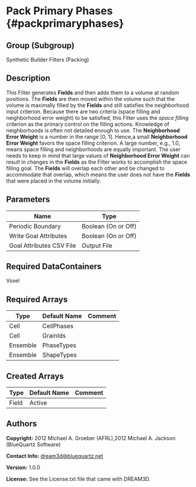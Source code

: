 Pack Primary Phases {#packprimaryphases}
======

## Group (Subgroup) ##
Synthetic Builder Filters (Packing)

## Description ##
This Filter generates **Fields** and then adds them to a volume at random positions. The **Fields** are then moved within the volume such that the volume is maximally filled by the **Fields** and still satisfies the neighborhood input criterion.
Because there are two criteria (space filling and neighborhood error weight) to be satisfied, this Filter uses the _space filling_ criterion as the primary control on the filling actions. Knowledge of neighborhoods is often not detailed enough to use.
 The __Neighborhood Error Weight__ is a number in the range [0, 1]. Hence,a small __Neighborhood Error Weight__ favors the space filling criterion. A large number, e.g., 1.0, means space filling and neighborhoods are equally important.
The user needs to keep in mind that large values of __Neighborhood Error Weight__ can result in changes in the **Fields** as the Filter works to accomplish the space filling goal. The **Fields** will overlap each other and be changed to accommodate that overlap, which means the user does not have the **Fields** that were placed in the volume initially.


## Parameters ##

| Name | Type |
|------|------|
| Periodic Boundary | Boolean (On or Off) |
| Write Goal Attributes | Boolean (On or Off) |
| Goal Attributes CSV File | Output File |

## Required DataContainers ##
Voxel

## Required Arrays ##

| Type | Default Name | Comment |
|------|--------------|---------|
| Cell | CellPhases |  |
| Cell | GrainIds |  |
| Ensemble | PhaseTypes |  |
| Ensemble | ShapeTypes |  |

## Created Arrays ##

| Type | Default Name | Comment |
|------|--------------|---------|
| Field | Active |  |

## Authors ##

**Copyright:** 2012 Michael A. Groeber (AFRL),2012 Michael A. Jackson (BlueQuartz Software)

**Contact Info:** dream3d@bluequartz.net

**Version:** 1.0.0

**License:**  See the License.txt file that came with DREAM3D.



